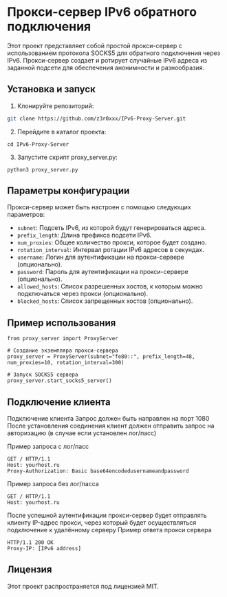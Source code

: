 # Прокси-сервер IPv6 обратного подключения
Этот проект представляет собой простой прокси-сервер с использованием протокола SOCKS5 для обратного подключения через IPv6. Прокси-сервер создает и ротирует случайные IPv6 адреса из заданной подсети для обеспечения анонимности и разнообразия.

## Установка и запуск
1. Клонируйте репозиторий:
```bash
git clone https://github.com/z3r0xxx/IPv6-Proxy-Server.git
```
2. Перейдите в каталог проекта:
```
cd IPv6-Proxy-Server
```
3. Запустите скрипт proxy_server.py:
```
python3 proxy_server.py
```

## Параметры конфигурации
Прокси-сервер может быть настроен с помощью следующих параметров:

- `subnet`: Подсеть IPv6, из которой будут генерироваться адреса.
- `prefix_length`: Длина префикса подсети IPv6.
- `num_proxies`: Общее количество прокси, которое будет создано.
- `rotation_interval`: Интервал ротации IPv6 адресов в секундах.
- `username`: Логин для аутентификации на прокси-сервере (опционально).
- `password`: Пароль для аутентификации на прокси-сервере (опционально).
- `allowed_hosts`: Список разрешенных хостов, к которым можно подключаться через прокси (опционально).
- `blocked_hosts`: Список запрещенных хостов (опционально).

## Пример использования
```
from proxy_server import ProxyServer

# Создание экземпляра прокси-сервера
proxy_server = ProxyServer(subnet="fe80::", prefix_length=48, num_proxies=10, rotation_interval=300)

# Запуск SOCKS5 сервера
proxy_server.start_socks5_server()
```

## Подключение клиента
Подключение клиента
Запрос должен быть направлен на порт 1080
После установления соединения клиент должен отправить запрос на авторизацию (в случае если установлен лог/пасс)

Пример запроса с лог/пасс
```
GET / HTTP/1.1
Host: yourhost.ru
Proxy-Authorization: Basic base64encodedusernameandpassword
```
Пример запроса без лог/пасса
```
GET / HTTP/1.1
Host: yourhost.ru
```

После успешной аутентификации прокси-сервер будет отправлять клиенту IP-адрес прокси, через который будет осуществляться подключение к удалённому серверу
Пример ответа прокси сервера
```
HTTP/1.1 200 OK
Proxy-IP: [IPv6 address]
```

## Лицензия
Этот проект распространяется под лицензией MIT.
